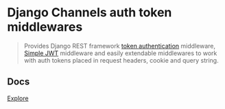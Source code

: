 # Django Channels auth token middlewares

> Provides Django REST framework [token authentication](https://www.django-rest-framework.org/api-guide/authentication/#tokenauthentication) middleware, [Simple JWT](https://django-rest-framework-simplejwt.readthedocs.io/en/latest/index.html) middleware and easily extendable middlewares to work with auth tokens placed in request headers, cookie and query string.


## Docs
[Explore](docs)
